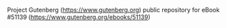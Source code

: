 Project Gutenberg (https://www.gutenberg.org) public repository for
eBook #51139 (https://www.gutenberg.org/ebooks/51139)

